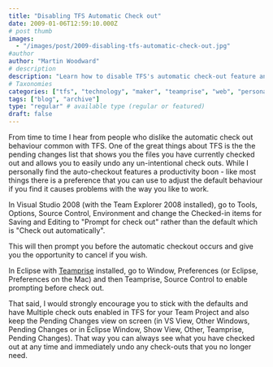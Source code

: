 ```yaml
---
title: "Disabling TFS Automatic Check out"
date: 2009-01-06T12:59:10.000Z
# post thumb
images:
  - "/images/post/2009-disabling-tfs-automatic-check-out.jpg"
#author
author: "Martin Woodward"
# description
description: "Learn how to disable TFS's automatic check-out feature and customise your preferences for a more tailored development experience."
# Taxonomies
categories: ["tfs", "technology", "maker", "teamprise", "web", "personal"]
tags: ["blog", "archive"]
type: "regular" # available type (regular or featured)
draft: false
---
```


From time to time I hear from people who dislike the automatic check out behaviour common with TFS. One of the great things about TFS is the the pending changes list that shows you the files you have currently checked out and allows you to easily undo any un-intentional check outs. While I personally find the auto-checkout features a productivity boon - like most things there is a preference that you can use to adjust the default behaviour if you find it causes problems with the way you like to work.

In Visual Studio 2008 (with the Team Explorer 2008 installed), go to Tools, Options, Source Control, Environment and change the Checked-in items for Saving and Editing to "Prompt for check out" rather than the default which is "Check out automatically".

[](http://www.woodwardweb.com/WindowsLiveWriter/TFSAutomaticCheckout_B26A/Options_2.png)

This will then prompt you before the automatic checkout occurs and give you the opportunity to cancel if you wish.

In Eclipse with [Teamprise](http://www.teamprise.com) installed, go to Window, Preferences (or Eclipse, Preferences on the Mac) and then Teamprise, Source Control to enable prompting before check out.

[](<http://www.woodwardweb.com/WindowsLiveWriter/TFSAutomaticCheckout_B26A/Preferences%20(2)_2.png>)

That said, I would strongly encourage you to stick with the defaults and have Multiple check outs enabled in TFS for your Team Project and also keep the Pending Changes view on screen (in VS View, Other Windows, Pending Changes or in Eclipse Window, Show View, Other, Teamprise, Pending Changes). That way you can always see what you have checked out at any time and immediately undo any check-outs that you no longer need.
